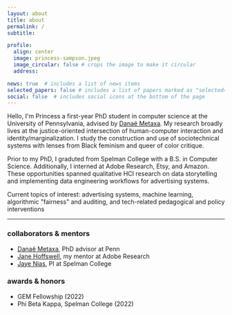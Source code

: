 ```yaml
---
layout: about
title: about
permalink: /
subtitle:

profile:
  align: center
  image: princess-sampson.jpeg
  image_circular: false # crops the image to make it circular
  address:

news: true  # includes a list of news items
selected_papers: false # includes a list of papers marked as "selected={true}"
social: false  # includes social icons at the bottom of the page
---
```


Hello, I'm Princess a first-year PhD student in computer science at the University of Pennsylvania, advised by [Danaë Metaxa](https://metaxa.net). My research broadly lives at the justice-oriented intersection of human-computer interaction and identity/marginalization. I study the construction and use of sociotechnical systems with lenses from Black feminism and queer of color critique. 

Prior to my PhD, I graduted from Spelman College with a B.S. in Computer Science. Additionally, I interned at Adobe Research, Etsy, and Amazon. These opportunities spanned qualitative HCI research on data storytelling and implementing data engineering workflows for advertising systems.

Current topics of interest: advertising systems, machine learning, algorithmic "fairness" and auditing, and tech-related pedagogical and policy interventions

***

### collaborators & mentors

- [Danaë Metaxa](https://metaxa.net), PhD advisor at Penn
- [Jane Hoffswell](https://jhoffswell.github.io), my mentor at Adobe Research
- [Jaye Nias](https://www.jayenias.com), PI at Spelman College

### awards & honors
- GEM Fellowship (2022)
- Phi Beta Kappa, Spelman College (2022)